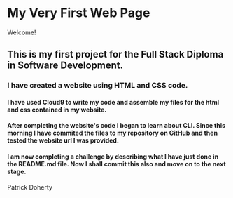 # My Very First Web Page

Welcome!

## This is my first project for the Full Stack Diploma in Software Development.

### I have created a website using HTML and CSS code. 

#### I have used Cloud9 to write my code and assemble my files for the html and css contained in my website.
#### After completing the website's code I began to learn about CLI. Since this morning I have commited the files to my repository on GitHub and then tested the website url I was provided.
#### I am now completing a challenge by describing what I have just done in the README.md file. Now I shall commit this also and move on to the next stage.





Patrick Doherty
